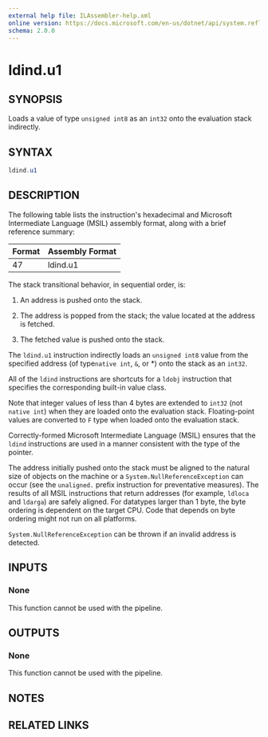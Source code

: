 ```yaml
---
external help file: ILAssembler-help.xml
online version: https://docs.microsoft.com/en-us/dotnet/api/system.reflection.emit.opcodes.ldind_u1
schema: 2.0.0
---
```


# ldind.u1

## SYNOPSIS

Loads a value of type `unsigned int8` as an `int32` onto the evaluation stack indirectly.

## SYNTAX

```powershell
ldind.u1
```

## DESCRIPTION

The following table lists the instruction's hexadecimal and Microsoft Intermediate Language (MSIL) assembly format, along with a brief reference summary:

| Format | Assembly Format |
| ------ | --------------- |
| 47     | ldind.u1        |

 The stack transitional behavior, in sequential order, is:

1.  An address is pushed onto the stack.

2.  The address is popped from the stack; the value located at the address is fetched.

3.  The fetched value is pushed onto the stack.

 The `ldind.u1` instruction indirectly loads an `unsigned int8` value from the specified address (of type`native int`, `&`, or *) onto the stack as an `int32`.

 All of the `ldind` instructions are shortcuts for a `ldobj` instruction that specifies the corresponding built-in value class.

 Note that integer values of less than 4 bytes are extended to `int32` (not `native int`) when they are loaded onto the evaluation stack. Floating-point values are converted to `F` type when loaded onto the evaluation stack.

 Correctly-formed Microsoft Intermediate Language (MSIL) ensures that the `ldind` instructions are used in a manner consistent with the type of the pointer.

 The address initially pushed onto the stack must be aligned to the natural size of objects on the machine or a `System.NullReferenceException` can occur (see the `unaligned.` prefix instruction for preventative measures). The results of all MSIL instructions that return addresses (for example, `ldloca` and `ldarga`) are safely aligned. For datatypes larger than 1 byte, the byte ordering is dependent on the target CPU. Code that depends on byte ordering might not run on all platforms.

 `System.NullReferenceException` can be thrown if an invalid address is detected.

## INPUTS

### None

This function cannot be used with the pipeline.

## OUTPUTS

### None

This function cannot be used with the pipeline.

## NOTES

## RELATED LINKS
